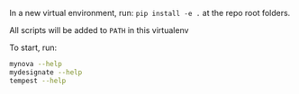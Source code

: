 In a new virtual environment, run: `pip install -e .` at the repo root folders.

All scripts will be added to `PATH` in this virtualenv

To start, run:
```BASH
mynova --help
mydesignate --help
tempest --help
```
